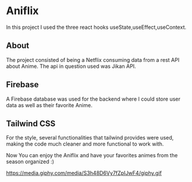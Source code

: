 # Aniflix

In this project I used the three react hooks useState,useEffect,useContext.

## About

The project consisted of being a Netflix consuming data from a rest API about Anime.
The api in question used was Jikan API.

## Firebase

A Firebase database was used for the backend where I could store user data as well as their favorite Anime.

## Tailwind CSS

For the style, several functionalities that tailwind provides were used, making the code much cleaner and more functional to work with.

  Now You can enjoy the Aniflix and have your favorites animes from the season organized :) 
  

https://media.giphy.com/media/S3h48D6Vy7fZpIJwF4/giphy.gif



